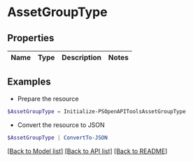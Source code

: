 # AssetGroupType
## Properties

Name | Type | Description | Notes
------------ | ------------- | ------------- | -------------

## Examples

- Prepare the resource
```powershell
$AssetGroupType = Initialize-PSOpenAPIToolsAssetGroupType 
```

- Convert the resource to JSON
```powershell
$AssetGroupType | ConvertTo-JSON
```

[[Back to Model list]](../README.md#documentation-for-models) [[Back to API list]](../README.md#documentation-for-api-endpoints) [[Back to README]](../README.md)

